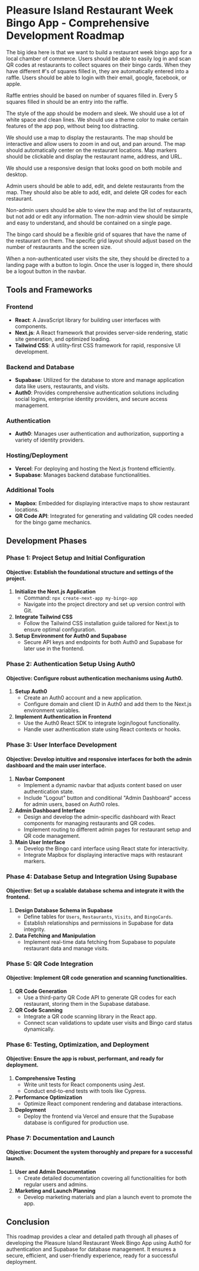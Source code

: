 # Pleasure Island Restaurant Week Bingo App - Comprehensive Development Roadmap
The big idea here is that we want to build a restaurant week bingo app for a local chamber of commerce. Users should be able to easily log in and scan QR codes at restaurants to collect squares on their bingo cards. When they have different #'s of squares filled in, they are automatically entered into a raffle. Users should be able to login with their email, google, facebook, or apple. 

Raffle entries should be based on number of squares filled in. Every 5 squares filled in should be an entry into the raffle. 

The style of the app should be modern and sleek. We should use a lot of white space and clean lines. We should use a theme color to make certain features of the app pop, without being too distracting. 

We should use a map to display the restaurants. The map should be interactive and allow users to zoom in and out, and pan around. The map should automatically center on the restaurant locations. Map markers should be clickable and display the restaurant name, address, and URL. 

We should use a responsive design that looks good on both mobile and desktop.

Admin users should be able to add, edit, and delete restaurants from the map. They should also be able to add, edit, and delete QR codes for each restaurant. 

Non-admin users should be able to view the map and the list of restaurants, but not add or edit any information. The non-admin view should be simple and easy to understand, and should be contained on a single page. 

The bingo card should be a flexible grid of squares that have the name of the restaurant on them. The specific grid layout should adjust based on the number of restaurants and the screen size. 

When a non-authenticated user visits the site, they should be directed to a landing page with a button to login. Once the user is logged in, there should be a logout button in the navbar. 

## Tools and Frameworks

### Frontend
- **React**: A JavaScript library for building user interfaces with components.
- **Next.js**: A React framework that provides server-side rendering, static site generation, and optimized loading.
- **Tailwind CSS**: A utility-first CSS framework for rapid, responsive UI development.

### Backend and Database
- **Supabase**: Utilized for the database to store and manage application data like users, restaurants, and visits.
- **Auth0**: Provides comprehensive authentication solutions including social logins, enterprise identity providers, and secure access management.

### Authentication
- **Auth0**: Manages user authentication and authorization, supporting a variety of identity providers.

### Hosting/Deployment
- **Vercel**: For deploying and hosting the Next.js frontend efficiently.
- **Supabase**: Manages backend database functionalities.

### Additional Tools
- **Mapbox**: Embedded for displaying interactive maps to show restaurant locations.
- **QR Code API**: Integrated for generating and validating QR codes needed for the bingo game mechanics.

## Development Phases

### Phase 1: Project Setup and Initial Configuration
#### Objective: Establish the foundational structure and settings of the project.
1. **Initialize the Next.js Application**
   - Command: `npx create-next-app my-bingo-app`
   - Navigate into the project directory and set up version control with Git.
2. **Integrate Tailwind CSS**
   - Follow the Tailwind CSS installation guide tailored for Next.js to ensure optimal configuration.
3. **Setup Environment for Auth0 and Supabase**
   - Secure API keys and endpoints for both Auth0 and Supabase for later use in the frontend.

### Phase 2: Authentication Setup Using Auth0
#### Objective: Configure robust authentication mechanisms using Auth0.
1. **Setup Auth0**
   - Create an Auth0 account and a new application.
   - Configure domain and client ID in Auth0 and add them to the Next.js environment variables.
2. **Implement Authentication in Frontend**
   - Use the Auth0 React SDK to integrate login/logout functionality.
   - Handle user authentication state using React contexts or hooks.

### Phase 3: User Interface Development
#### Objective: Develop intuitive and responsive interfaces for both the admin dashboard and the main user interface.
1. **Navbar Component**
   - Implement a dynamic navbar that adjusts content based on user authentication state.
   - Include "Logout" button and conditional "Admin Dashboard" access for admin users, based on Auth0 roles.
2. **Admin Dashboard Interface**
   - Design and develop the admin-specific dashboard with React components for managing restaurants and QR codes.
   - Implement routing to different admin pages for restaurant setup and QR code management.
3. **Main User Interface**
   - Develop the Bingo card interface using React state for interactivity.
   - Integrate Mapbox for displaying interactive maps with restaurant markers.

### Phase 4: Database Setup and Integration Using Supabase
#### Objective: Set up a scalable database schema and integrate it with the frontend.
1. **Design Database Schema in Supabase**
   - Define tables for `Users`, `Restaurants`, `Visits`, and `BingoCards`.
   - Establish relationships and permissions in Supabase for data integrity.
2. **Data Fetching and Manipulation**
   - Implement real-time data fetching from Supabase to populate restaurant data and manage visits.

### Phase 5: QR Code Integration
#### Objective: Implement QR code generation and scanning functionalities.
1. **QR Code Generation**
   - Use a third-party QR Code API to generate QR codes for each restaurant, storing them in the Supabase database.
2. **QR Code Scanning**
   - Integrate a QR code scanning library in the React app.
   - Connect scan validations to update user visits and Bingo card status dynamically.

### Phase 6: Testing, Optimization, and Deployment
#### Objective: Ensure the app is robust, performant, and ready for deployment.
1. **Comprehensive Testing**
   - Write unit tests for React components using Jest.
   - Conduct end-to-end tests with tools like Cypress.
2. **Performance Optimization**
   - Optimize React component rendering and database interactions.
3. **Deployment**
   - Deploy the frontend via Vercel and ensure that the Supabase database is configured for production use.

### Phase 7: Documentation and Launch
#### Objective: Document the system thoroughly and prepare for a successful launch.
1. **User and Admin Documentation**
   - Create detailed documentation covering all functionalities for both regular users and admins.
2. **Marketing and Launch Planning**
   - Develop marketing materials and plan a launch event to promote the app.

## Conclusion
This roadmap provides a clear and detailed path through all phases of developing the Pleasure Island Restaurant Week Bingo App using Auth0 for authentication and Supabase for database management. It ensures a secure, efficient, and user-friendly experience, ready for a successful deployment.
